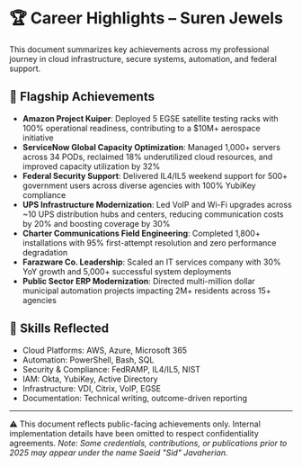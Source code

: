 # 🏆 Career Highlights – Suren Jewels

This document summarizes key achievements across my professional journey in cloud infrastructure, secure systems, automation, and federal support.

## 🚀 Flagship Achievements

- **Amazon Project Kuiper**: Deployed 5 EGSE satellite testing racks with 100% operational readiness, contributing to a $10M+ aerospace initiative  
- **ServiceNow Global Capacity Optimization**: Managed 1,000+ servers across 34 PODs, reclaimed 18% underutilized cloud resources, and improved capacity utilization by 32%  
- **Federal Security Support**: Delivered IL4/IL5 weekend support for 500+ government users across diverse agencies with 100% YubiKey compliance  
- **UPS Infrastructure Modernization**: Led VoIP and Wi-Fi upgrades across ~10 UPS distribution hubs and centers, reducing communication costs by 20% and boosting coverage by 30%  
- **Charter Communications Field Engineering**: Completed 1,800+ installations with 95% first-attempt resolution and zero performance degradation  
- **Farazware Co. Leadership**: Scaled an IT services company with 30% YoY growth and 5,000+ successful system deployments  
- **Public Sector ERP Modernization**: Directed multi-million dollar municipal automation projects impacting 2M+ residents across 15+ agencies

## 📌 Skills Reflected
- Cloud Platforms: AWS, Azure, Microsoft 365  
- Automation: PowerShell, Bash, SQL  
- Security & Compliance: FedRAMP, IL4/IL5, NIST  
- IAM: Okta, YubiKey, Active Directory  
- Infrastructure: VDI, Citrix, VoIP, EGSE  
- Documentation: Technical writing, outcome-driven reporting

---
⚠️ This document reflects public-facing achievements only. Internal implementation details have been omitted to respect confidentiality agreements.
*Note: Some credentials, contributions, or publications prior to 2025 may appear under the name Saeid "Sid" Javaherian.*

